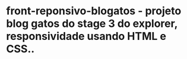# front-reponsivo-blogatos - projeto blog gatos do stage 3 do explorer, responsividade usando HTML e CSS..
